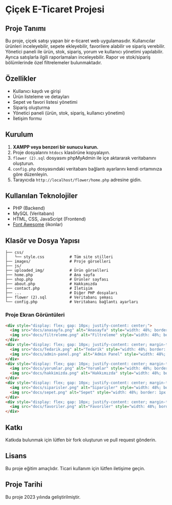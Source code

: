 # Çiçek E-Ticaret Projesi

## Proje Tanımı
Bu proje, çiçek satışı yapan bir e-ticaret web uygulamasıdır. Kullanıcılar ürünleri inceleyebilir, sepete ekleyebilir, favorilere alabilir ve sipariş verebilir. Yönetici paneli ile ürün, stok, sipariş, yorum ve kullanıcı yönetimi yapılabilir. Ayrıca satışlarla ilgili raporlamaları inceleyebilir. Rapor ve stok/sipariş bölümlerinde özel filtrelemeler bulunmaktadır.

## Özellikler
- Kullanıcı kaydı ve girişi
- Ürün listeleme ve detayları
- Sepet ve favori listesi yönetimi
- Sipariş oluşturma
- Yönetici paneli (ürün, stok, sipariş, kullanıcı yönetimi)
- İletişim formu

## Kurulum
1. **XAMPP veya benzeri bir sunucu kurun.**
2. Proje dosyalarını `htdocs` klasörüne kopyalayın.
3. `flower (2).sql` dosyasını phpMyAdmin ile içe aktararak veritabanını oluşturun.
4. `config.php` dosyasındaki veritabanı bağlantı ayarlarını kendi ortamınıza göre düzenleyin.
5. Tarayıcıda `http://localhost/flower/home.php` adresine gidin.

## Kullanılan Teknolojiler
- PHP (Backend)
- MySQL (Veritabanı)
- HTML, CSS, JavaScript (Frontend)
- [Font Awesome](https://fontawesome.com/) (ikonlar)

## Klasör ve Dosya Yapısı
```
├── css/
│   └── style.css           # Tüm site stilleri
├── images/                 # Proje görselleri
├── js/
├── uploaded_img/           # Ürün görselleri
├── home.php                # Ana sayfa
├── shop.php                # Ürünler sayfası
├── about.php               # Hakkımızda
├── contact.php             # İletişim
├── ...                     # Diğer PHP dosyaları
├── flower (2).sql          # Veritabanı şeması
└── config.php              # Veritabanı bağlantı ayarları
```


### Proje Ekran Görüntüleri

```html
<div style="display: flex; gap: 10px; justify-content: center;">
  <img src="docs/anasayfa.png" alt="Anasayfa" style="width: 48%; border: 1px solid #ccc; border-radius: 8px;">
  <img src="docs/filtreleme.png" alt="Filtreleme" style="width: 48%; border: 1px solid #ccc; border-radius: 8px;">
</div>
<div style="display: flex; gap: 10px; justify-content: center; margin-top: 10px;">
  <img src="docs/Tedarik.png" alt="Tedarik" style="width: 48%; border: 1px solid #ccc; border-radius: 8px;">
  <img src="docs/admin-panel.png" alt="Admin Panel" style="width: 48%; border: 1px solid #ccc; border-radius: 8px;">
</div>
<div style="display: flex; gap: 10px; justify-content: center; margin-top: 10px;">
  <img src="docs/yorumlar.png" alt="Yorumlar" style="width: 48%; border: 1px solid #ccc; border-radius: 8px;">
  <img src="docs/hakkimizda.png" alt="Hakkımızda" style="width: 48%; border: 1px solid #ccc; border-radius: 8px;">
</div>
<div style="display: flex; gap: 10px; justify-content: center; margin-top: 10px;">
  <img src="docs/siparisler.png" alt="Siparişler" style="width: 48%; border: 1px solid #ccc; border-radius: 8px;">
  <img src="docs/sepet.png" alt="Sepet" style="width: 48%; border: 1px solid #ccc; border-radius: 8px;">
</div>
<div style="display: flex; gap: 10px; justify-content: center; margin-top: 10px;">
  <img src="docs/favoriler.png" alt="Favoriler" style="width: 48%; border: 1px solid #ccc; border-radius: 8px;">
</div>
```

## Katkı
Katkıda bulunmak için lütfen bir fork oluşturun ve pull request gönderin.

## Lisans
Bu proje eğitim amaçlıdır. Ticari kullanım için lütfen iletişime geçin.

## Proje Tarihi
Bu proje 2023 yılında geliştirilmiştir.
